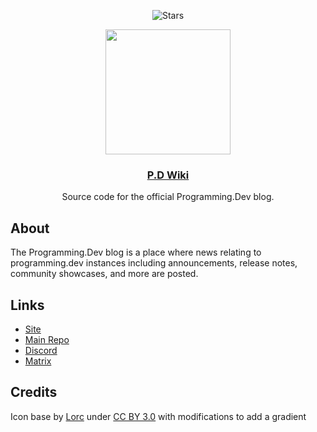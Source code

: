 <div align="center">
  
![Stars](https://img.shields.io/gitea/stars/Programming.Dev/p.d-blog.svg?style=for-the-badge&gitea_url=https://git.programming.dev)

</div>
<div align="center">
  <img src="https://git.programming.dev/repo-avatars/10d8e2b35334804de33cc8e3eef6373dc436753b6c1dc0e406e7b6b502f43d4a" width=200px height=200px></img>
  <h3 align="center"><a href="">P.D Wiki</a></h3>
  <p align="center">
    Source code for the official Programming.Dev blog.
  </p>
</div>

## About

The Programming.Dev blog is a place where news relating to programming.dev instances including announcements, release notes, community showcases, and more are posted.

## Links
- [Site](https://wiki.programming.dev)
- [Main Repo](https://git.programming.dev/Programming.Dev/p.d-wiki)
- [Discord](https://discord.gg/JsGUgmXheC)
- [Matrix](https://matrix.to/#/#p.d:matrix.org)

## Credits

Icon base by [Lorc](https://lorcblog.blogspot.com/) under [CC BY 3.0](https://creativecommons.org/licenses/by/3.0/) with modifications to add a gradient
